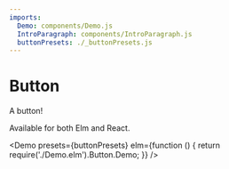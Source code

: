 ```yaml
---
imports:
  Demo: components/Demo.js
  IntroParagraph: components/IntroParagraph.js
  buttonPresets: ./_buttonPresets.js
---
```


# Button

<IntroParagraph>

A button!

Available for both Elm and React.

</IntroParagraph>

<Demo presets={buttonPresets} elm={function () { return require('./Demo.elm').Button.Demo; }} />
